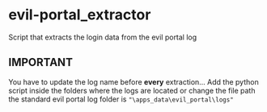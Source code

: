 # evil-portal_extractor
Script that extracts the login data from the evil portal log
## IMPORTANT
You have to update the log name before **every** extraction...
Add the python script inside the folders where the logs are located or change the file path
the standard evil portal log folder is  `"\apps_data\evil_portal\logs"`
